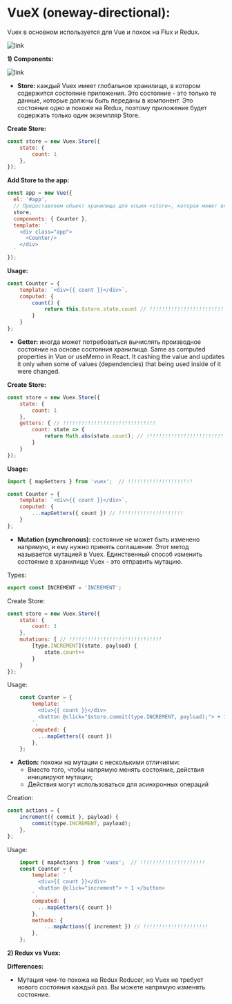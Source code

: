 # VueX (oneway-directional):  

Vuex в основном используется для Vue и похож на Flux и Redux.

![link](https://miro.medium.com/max/1200/1*FswHvFsErWNxNkDluWp6Jg.jpeg)

**1) Components:**  

![link](https://russianblogs.com/images/889/bac6a6fda00515d4487f29cda7736dd9.JPEG)

  - **Store:** каждый Vuex имеет глобальное хранилище, в котором содержится состояние 
    приложения. Это состояние - это только те данные, которые должны быть переданы в компонент.
    Это состояние одно и похоже на Redux, поэтому  приложение будет содержать только один 
    экземпляр Store.
    
**Create Store:**
```js
const store = new Vuex.Store({
    state: {
        count: 1
    },
});
```

**Add Store to the app:**    
```js
const app = new Vue({
  el: '#app',
  // Предоставляем объект хранилища для опции «store», которая может внедрить экземпляр хранилища во все дочерние компоненты
  store,
  components: { Counter },
  template: `
    <div class="app">
      <Counter/>
    </div>
  `
});
```

**Usage:** 
```js
const Counter = {
    template: `<div>{{ count }}</div>`,
    computed: {
        count() {
            return this.$store.state.count // !!!!!!!!!!!!!!!!!!!!!!!!!!!!!!!
        }
    }
};
```

  - **Getter:** иногда может потребоваться вычислять производное состояние на основе 
состояния хранилища. Same as computed properties in Vue or useMemo in React. It cashing the 
value and updates it only when some of values (dependencies) that being used inside of it 
were changed.

**Create Store:**
```js
const store = new Vuex.Store({
    state: {
        count: 1
    },
    getters: { // !!!!!!!!!!!!!!!!!!!!!!!!!!!!!!
        count: state => {
            return Math.abs(state.count); // !!!!!!!!!!!!!!!!!!!!!!!!!!!!!!!
        }
    }
});
```

**Usage:**
```js
import { mapGetters } from 'vuex';  // !!!!!!!!!!!!!!!!!!!!!

const Counter = {
    template: `<div>{{ count }}</div>`,
    computed: {
        ...mapGetters({ count }) // !!!!!!!!!!!!!!!!!!!!!
    }
};
```

  - **Mutation (synchronous):** состояние не может быть изменено напрямую, и ему нужно принять соглашение.
    Этот метод называется мутацией в Vuex. Единственный способ изменить состояние в хранилище
    Vuex - это отправить мутацию.
 
Types:
```js
export const INCREMENT = 'INCREMENT';
```

Create Store:
```js
const store = new Vuex.Store({
    state: {
        count: 1
    },
    mutations: { // !!!!!!!!!!!!!!!!!!!!!!!!!!!!!!
        [type.INCREMENT](state, payload) {
            state.count++
        }
    }
});
```

Usage:
```js
    const Counter = {
        template: `
          <div>{{ count }}</div>
          <button @click="$store.commit(type.INCREMENT, payload);"> + 1 </button> // !!!!!!!!!!!!!!!!!!!!!
        `,
        computed: {
          ...mapGetters({ count })
        },
    };
```

  - **Action:** похожи на мутации с несколькими отличиями:
    - Вместо того, чтобы напрямую менять состояние, действия инициируют мутации;
    - Действия могут использоваться для асинхронных операций

Creation:

```js
const actions = {
    increment({ commit }, payload) {
        commit(type.INCREMENT, payload);
    },
};
```

Usage:
```js
    import { mapActions } from 'vuex';  // !!!!!!!!!!!!!!!!!!!!!
    const Counter = {
        template: `
          <div>{{ count }}</div>
          <button @click="increment"> + 1 </button> 
        `,
        computed: {
          ...mapGetters({ count })
        },
        methods: {
            ...mapActions({ increment }) // !!!!!!!!!!!!!!!!!!!!!
        },
    };
```

**2) Redux vs Vuex:**  

**Differences:**  
   - Мутация чем-то похожа на Redux Reducer, но Vuex не требует нового состояния каждый раз. 
     Вы можете напрямую изменять состояние.